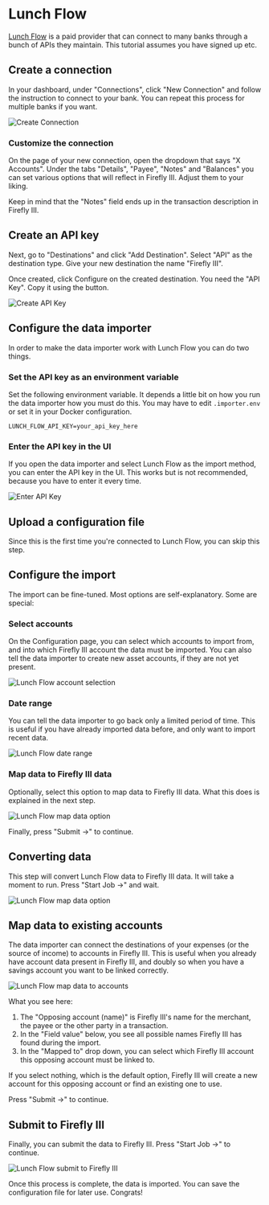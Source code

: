 # Lunch Flow

[Lunch Flow](https://www.lunchflow.app/) is a paid provider that can connect to many banks through a bunch of APIs they maintain. This tutorial assumes you have signed up etc.

## Create a connection

In your dashboard, under "Connections", click "New Connection" and follow the instruction to connect to your bank. You can repeat this process for multiple banks if you want.

![Create Connection](../../images/tutorials/data-importer/lunchflow-create-connection.png "Create a new connection")

### Customize the connection

On the page of your new connection, open the dropdown that says "X Accounts". Under the tabs "Details", "Payee", "Notes" and "Balances" you can set various options that will reflect in Firefly III. Adjust them to your liking.

Keep in mind that the "Notes" field ends up in the transaction description in Firefly III.

## Create an API key

Next, go to "Destinations" and click "Add Destination". Select "API" as the destination type. Give your new destination the name "Firefly III".

Once created, click Configure on the created destination. You need the "API Key". Copy it using the button.

![Create API Key](../../images/tutorials/data-importer/lunchflow-create-api-key.png "Create an API Key")

## Configure the data importer

In order to make the data importer work with Lunch Flow you can do two things.

### Set the API key as an environment variable

Set the following environment variable. It depends a little bit on how you run the data importer how you must do this. You may have to edit `.importer.env` or set it in your Docker configuration.

```
LUNCH_FLOW_API_KEY=your_api_key_here
```

### Enter the API key in the UI

If you open the data importer and select Lunch Flow as the import method, you can enter the API key in the UI. This works but is not recommended, because you have to enter it every time.

![Enter API Key](../../images/tutorials/data-importer/lunchflow-enter-api-key.png)

## Upload a configuration file

Since this is the first time you're connected to Lunch Flow, you can skip this step.

## Configure the import

The import can be fine-tuned. Most options are self-explanatory. Some are special:

### Select accounts

On the Configuration page, you can select which accounts to import from, and into which Firefly III account the data must be imported. You can also tell the data importer to create new asset accounts, if they are not yet present.

![Lunch Flow account selection](../../images/tutorials/data-importer/lunchflow-account-selection.png "Lunch Flow account selection")

### Date range 

You can tell the data importer to go back only a limited period of time. This is useful if you have already imported data before, and only want to import recent data.

![Lunch Flow date range](../../images/tutorials/data-importer/lunchflow-date-range.png "Select a range to import")

### Map data to Firefly III data

Optionally, select this option to map data to Firefly III data. What this does is explained in the next step.

![Lunch Flow map data option](../../images/tutorials/data-importer/lunchflow-map-data.png "Select a range to import")

Finally, press "Submit ->" to continue.

## Converting data

This step will convert Lunch Flow data to Firefly III data. It will take a moment to run. Press "Start Job ->" and wait.

![Lunch Flow map data option](../../images/tutorials/data-importer/lunchflow-map-data.png "Select a range to import")

## Map data to existing accounts

The data importer can connect the destinations of your expenses (or the source of income) to accounts in Firefly III. This is useful when you already have account data present in Firefly III, and doubly so when you have a savings account you want to be linked correctly.

![Lunch Flow map data to accounts](../../images/tutorials/data-importer/lunchflow-map-data-list.png "Map data to existing accounts")

What you see here:

1. The "Opposing account (name)" is Firefly III's name for the merchant, the payee or the other party in a transaction.
2. In the "Field value" below, you see all possible names Firefly III has found during the import.
3. In the "Mapped to" drop down, you can select which Firefly III account this opposing account must be linked to.

If you select nothing, which is the default option, Firefly III will create a new account for this opposing account or find an existing one to use.

Press "Submit ->" to continue.

## Submit to Firefly III

Finally, you can submit the data to Firefly III. Press "Start Job ->" to continue.

![Lunch Flow submit to Firefly III](../../images/tutorials/data-importer/lunchflow-submission.png "Submit to Firefly III")

Once this process is complete, the data is imported. You can save the configuration file for later use. Congrats!


